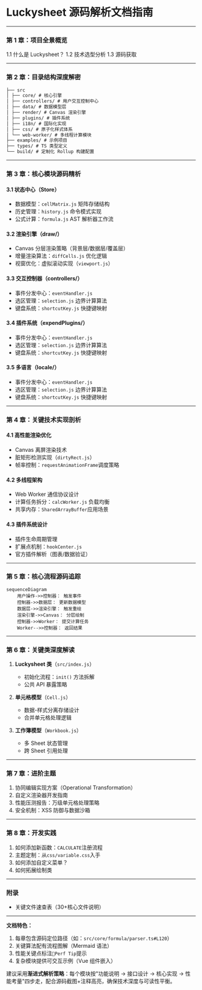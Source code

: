 # Luckysheet 源码解析文档指南

---

### **第 1 章：项目全景概览**

1.1 什么是 Luckysheet？
1.2 技术选型分析
1.3 源码获取

---

### **第 2 章：目录结构深度解密**

```markdown
├── src
│ ├── core/ # 核心引擎
│ ├── controllers/ # 用户交互控制中心
│ ├── data/ # 数据模型层
│ ├── render/ # Canvas 渲染引擎
│ ├── plugins/ # 插件系统
│ ├── i18n/ # 国际化实现
│ ├── css/ # 原子化样式体系
│ └── web-worker/ # 多线程计算模块
├── examples/ # 示例项目
├── types/ # TS 类型定义
└── build/ # 定制化 Rollup 构建配置
```

---

### **第 3 章：核心模块源码精析**

#### **3.1 状态中心（Store）**

-   数据模型：`cellMatrix.js` 矩阵存储结构
-   历史管理：`history.js` 命令模式实现
-   公式计算：`formula.js` AST 解析器工作流

#### **3.2 渲染引擎（draw/）**

-   Canvas 分层渲染策略（背景层/数据层/覆盖层）
-   增量渲染算法：`diffCells.js` 优化逻辑
-   视窗优化：虚拟滚动实现（`viewport.js`）

#### **3.3 交互控制器（controllers/）**

-   事件分发中心：`eventHandler.js`
-   选区管理：`selection.js` 边界计算算法
-   键盘系统：`shortcutKey.js` 快捷键映射

#### **3.4 插件系统（expendPlugins/）**

-   事件分发中心：`eventHandler.js`
-   选区管理：`selection.js` 边界计算算法
-   键盘系统：`shortcutKey.js` 快捷键映射

#### **3.5 多语言（locale/）**

-   事件分发中心：`eventHandler.js`
-   选区管理：`selection.js` 边界计算算法
-   键盘系统：`shortcutKey.js` 快捷键映射

---

### **第 4 章：关键技术实现剖析**

#### **4.1 高性能渲染优化**

-   Canvas 离屏渲染技术
-   脏矩形检测实现（`dirtyRect.js`）
-   帧率控制：`requestAnimationFrame`调度策略

#### **4.2 多线程架构**

-   Web Worker 通信协议设计
-   计算任务拆分：`calcWorker.js` 负载均衡
-   共享内存：`SharedArrayBuffer`应用场景

#### **4.3 插件系统设计**

-   插件生命周期管理
-   扩展点机制：`hookCenter.js`
-   官方插件解析（图表/数据验证）

---

### **第 5 章：核心流程源码追踪**

```mermaid
sequenceDiagram
    用户操作->>控制器： 触发事件
    控制器->>数据层： 更新数据模型
    数据层->>渲染引擎： 触发重绘
    渲染引擎->>Canvas： 分层绘制
    控制器->>Worker： 提交计算任务
    Worker-->>控制器： 返回结果
```

---

### **第 6 章：关键类深度解读**

1. **Luckysheet 类**（`src/index.js`）

    - 初始化流程：`init()` 方法拆解
    - 公共 API 暴露策略

2. **单元格模型**（`Cell.js`）

    - 数据-样式分离存储设计
    - 合并单元格处理逻辑

3. **工作簿模型**（`Workbook.js`）
    - 多 Sheet 状态管理
    - 跨 Sheet 引用处理

---

### **第 7 章：进阶主题**

1. 协同编辑实现方案（Operational Transformation）
2. 自定义渲染器开发指南
3. 性能压测报告：万级单元格处理策略
4. 安全机制：XSS 防御与数据沙箱

---

### **第 8 章：开发实践**

1. 如何添加新函数：`CALCULATE`注册流程
2. 主题定制：从`css/variable.css`入手
3. 如何添加自定义菜单？
4. 如何拓展绘制类

---

### **附录**

-   关键文件速查表（30+核心文件说明）

---

**文档特色：**

1. 每章包含源码定位路径（如：`src/core/formula/parser.ts#L120`）
2. 关键算法配有流程图解（Mermaid 语法）
3. 性能关键点标注`🚀Perf Tip`提示
4. 复杂模块提供可交互示例（Vue 组件嵌入）

建议采用**渐进式解析策略**：每个模块按"功能说明 → 接口设计 → 核心实现 → 性能考量"四步走，配合源码截图+注释高亮，确保技术深度与可读性平衡。
